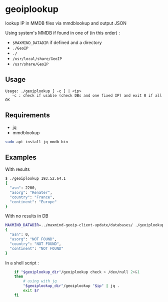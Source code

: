 # geoiplookup 

lookup IP in MMDB files via mmdblookup and output JSON

Using system's MMDB if found in one of (in this order) :

- `$MAXMIND_DATADIR` if defined and a directory
- `./GeoIP`
- `./`
- `/usr/local/share/GeoIP`
- `/usr/share/GeoIP`

## Usage

```
Usage: ./geoiplookup [ -c ] | <ip>
   -c : check if usable (check DBs and one fixed IP) and exit 0 if all OK

```

## Requirements 

- jq
- mmdblookup

```bash
sudo apt install jq mmdb-bin
```

## Examples

With results
```bash
$ ./geoiplookup 193.52.64.1
{
  "asn": 2200,
  "asorg": "Renater",
  "country": "France",
  "continent": "Europe"
}
```

With no results in DB
```bash
MAXMIND_DATADIR=../maxmind-geoip-client-update/databases/ ./geoiplookup 193.52.64.1
{
  "asn": 0,
  "asorg": "NOT FOUND",
  "country": "NOT FOUND",
  "continent": "NOT FOUND"
}
```

In a shell script : 
```bash
    if "$geoiplookup_dir"/geoiplookup check > /dev/null 2>&1
    then
        # using with jq
        "$geoiplookup_dir"/geoiplookup "$ip" | jq .
        exit $?
    fi
```

